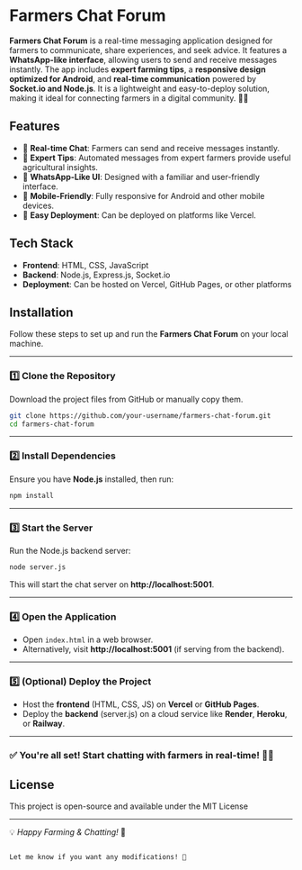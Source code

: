 
# Farmers Chat Forum

**Farmers Chat Forum** is a real-time messaging application designed for farmers to communicate, share experiences, and seek advice. It features a **WhatsApp-like interface**, allowing users to send and receive messages instantly. The app includes **expert farming tips**, a **responsive design optimized for Android**, and **real-time communication** powered by **Socket.io and Node.js**. It is a lightweight and easy-to-deploy solution, making it ideal for connecting farmers in a digital community. 🚜🌱

## Features

- 🌾 **Real-time Chat**: Farmers can send and receive messages instantly.
- 📢 **Expert Tips**: Automated messages from expert farmers provide useful agricultural insights.
- 🎨 **WhatsApp-Like UI**: Designed with a familiar and user-friendly interface.
- 📱 **Mobile-Friendly**: Fully responsive for Android and other mobile devices.
- 🚀 **Easy Deployment**: Can be deployed on platforms like Vercel.


## Tech Stack

- **Frontend**: HTML, CSS, JavaScript
- **Backend**: Node.js, Express.js, Socket.io
- **Deployment**: Can be hosted on Vercel, GitHub Pages, or other platforms


## Installation 

Follow these steps to set up and run the **Farmers Chat Forum** on your local machine.  

---

### **1️⃣ Clone the Repository**  
Download the project files from GitHub or manually copy them.  
```sh
git clone https://github.com/your-username/farmers-chat-forum.git
cd farmers-chat-forum
```

---

### **2️⃣ Install Dependencies**  
Ensure you have **Node.js** installed, then run:  
```sh
npm install
```

---

### **3️⃣ Start the Server**  
Run the Node.js backend server:  
```sh
node server.js
```
This will start the chat server on **http://localhost:5001**.

---

### **4️⃣ Open the Application**  
- Open `index.html` in a web browser.  
- Alternatively, visit **http://localhost:5001** (if serving from the backend).  

---

### **5️⃣ (Optional) Deploy the Project**  
- Host the **frontend** (HTML, CSS, JS) on **Vercel** or **GitHub Pages**.  
- Deploy the **backend** (server.js) on a cloud service like **Render**, **Heroku**, or **Railway**.  

---

### ✅ You're all set! Start chatting with farmers in real-time! 🚜🌱
## License

This project is open-source and available under the MIT License

---

💡 *Happy Farming & Chatting!* 🌱
```

Let me know if you want any modifications! 🚀
